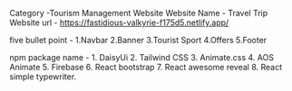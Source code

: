 Category -Tourism Management Website
Website Name - Travel Trip
Website url - https://fastidious-valkyrie-f175d5.netlify.app/

five bullet point - 1.Navbar
                    2.Banner
                    3.Tourist Sport
                    4.Offers
                    5.Footer


npm package name - 1. DaisyUi
                   2. Tailwind CSS
                   3. Animate.css
                   4. AOS Animate 
                   5. Firebase
                   6. React bootstrap
                   7. React awesome reveal
                   8. React simple typewriter.
